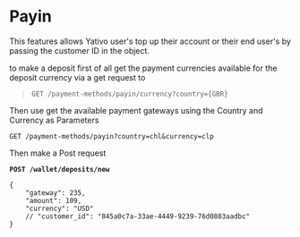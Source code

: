 # Payin

This features allows Yativo user's top up their account or their end user's by passing the customer ID in the object.

to make a deposit first of all get the payment currencies available for the deposit currency via a get request to&#x20;

> ```
> GET /payment-methods/payin/currency?country={GBR}
> ```

Then use get the available payment gateways using the Country and Currency as Parameters &#x20;

```
GET /payment-methods/payin?country=chl&currency=clp
```

Then make a Post request&#x20;

<pre><code><strong>POST /wallet/deposits/new
</strong><strong>
</strong>{
    "gateway": 235,
    "amount": 109,
    "currency": "USD"
    // "customer_id": "845a0c7a-33ae-4449-9239-76d0803aadbc"
}
</code></pre>
